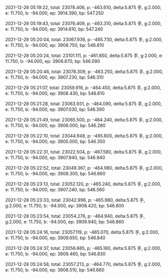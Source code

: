 2021-12-28 05:19:22, total: 23078.406, p: -463.610, delta:5.875 手, g:2.000, e: 11.750, b: -94.000, ep: 3914.390, bp: 547.250

2021-12-28 05:19:43, total: 23076.409, p: -463.310, delta:5.875 手, g:2.000, e: 11.750, b: -94.000, ep: 3914.610, bp: 547.240

2021-12-28 05:20:04, total: 23067.936, p: -465.730, delta:5.875 手, g:2.000, e: 11.750, b: -94.000, ep: 3908.750, bp: 546.810

2021-12-28 05:20:24, total: 23101.111, p: -461.850, delta:5.875 手, g:2.000, e: 11.750, b: -94.000, ep: 3906.870, bp: 546.090

2021-12-28 05:20:46, total: 23078.309, p: -463.250, delta:5.875 手, g:2.000, e: 11.750, b: -94.000, ep: 3907.230, bp: 546.310

2021-12-28 05:21:07, total: 23059.916, p: -464.450, delta:5.875 手, g:2.000, e: 11.750, b: -94.000, ep: 3908.430, bp: 546.610

2021-12-28 05:21:28, total: 23063.931, p: -464.090, delta:5.875 手, g:2.000, e: 11.750, b: -94.000, ep: 3907.030, bp: 546.390

2021-12-28 05:21:49, total: 23065.500, p: -464.240, delta:5.875 手, g:2.000, e: 11.750, b: -94.000, ep: 3906.000, bp: 546.280

2021-12-28 05:22:10, total: 23044.948, p: -465.800, delta:5.875 手, g:2.000, e: 11.750, b: -94.000, ep: 3905.000, bp: 546.350

2021-12-28 05:22:31, total: 23022.504, p: -467.580, delta:5.875 手, g:2.000, e: 11.750, b: -94.000, ep: 3907.940, bp: 546.940

2021-12-28 05:22:52, total: 23049.367, p: -464.980, delta:5.875 手, g:2.000, e: 11.750, b: -94.000, ep: 3908.300, bp: 546.660

2021-12-28 05:23:13, total: 23052.120, p: -465.240, delta:5.875 手, g:2.000, e: 11.750, b: -94.000, ep: 3907.240, bp: 546.560

2021-12-28 05:23:33, total: 23042.996, p: -465.980, delta:5.875 手, g:2.000, e: 11.750, b: -94.000, ep: 3908.420, bp: 546.800

2021-12-28 05:23:54, total: 23054.276, p: -464.940, delta:5.875 手, g:2.000, e: 11.750, b: -94.000, ep: 3909.940, bp: 546.860

2021-12-28 05:24:16, total: 23057.119, p: -465.070, delta:5.875 手, g:2.000, e: 11.750, b: -94.000, ep: 3909.650, bp: 546.840

2021-12-28 05:24:37, total: 23056.685, p: -465.180, delta:5.875 手, g:2.000, e: 11.750, b: -94.000, ep: 3909.460, bp: 546.830

2021-12-28 05:24:58, total: 23057.213, p: -464.770, delta:5.875 手, g:2.000, e: 11.750, b: -94.000, ep: 3908.510, bp: 546.660